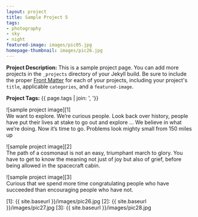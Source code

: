 ```yaml
---
layout: project
title: Sample Project 5
tags:
- photography
- sky
- night
featured-image: images/pic05.jpg
homepage-thumbnail: images/pic26.jpg
---
```


**Project Description:** This is a sample project page. You can add more projects in the `_projects` directory of your Jekyll build. Be sure to include the proper [Front Matter](https://jekyllrb.com/docs/frontmatter/) for each of your projects, including your project's `title`, applicable `categories`, and a `featured-image`.

**Project Tags:** {{ page.tags | join: ', '}}

![sample project image][1]  
We want to explore. We’re curious people. Look back over history, people have put their lives at stake to go out and explore … We believe in what we’re doing. Now it’s time to go. Problems look mighty small from 150 miles up

![sample project image][2]  
The path of a cosmonaut is not an easy, triumphant march to glory. You have to get to know the meaning not just of joy but also of grief, before being allowed in the spacecraft cabin.

![sample project image][3]  
Curious that we spend more time congratulating people who have succeeded than encouraging people who have not.


<!-- Referenced Images -->
[1]: {{ site.baseurl }}/images/pic26.jpg
[2]: {{ site.baseurl }}/images/pic27.jpg
[3]: {{ site.baseurl }}/images/pic28.jpg
